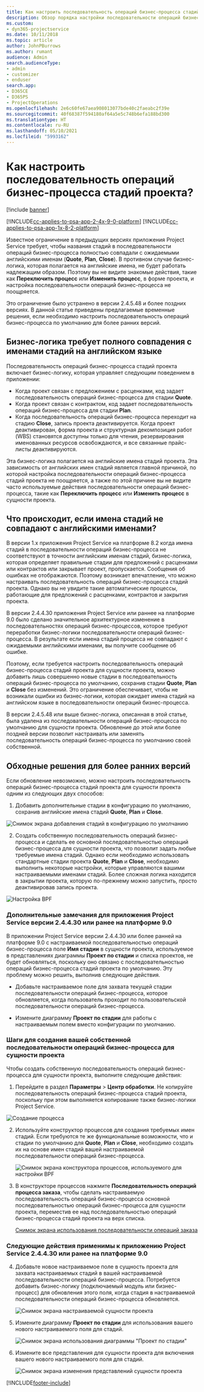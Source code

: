 ```yaml
---
title: Как настроить последовательность операций бизнес-процесса стадий проекта?
description: Обзор порядка настройки последовательности операций бизнес-процесса стадий проекта.
ms.custom:
- dyn365-projectservice
ms.date: 10/11/2018
ms.topic: article
author: JohnPBurrows
ms.author: rumant
audience: Admin
search.audienceType:
- admin
- customizer
- enduser
search.app:
- D365CE
- D365PS
- ProjectOperations
ms.openlocfilehash: 2e6c60fe67aea908013077bde40c2faeabc2f39e
ms.sourcegitcommit: 40f68387f594180af64a5e5c748b6efa188bd300
ms.translationtype: HT
ms.contentlocale: ru-RU
ms.lasthandoff: 05/10/2021
ms.locfileid: "5993162"
---
```

# <a name="how-do-i-customize-the-project-stages-business-process-flow"></a>Как настроить последовательность операций бизнес-процесса стадий проекта?

[!include [banner](../includes/psa-now-project-operations.md)]

[!INCLUDE[cc-applies-to-psa-app-2-4x-9-0-platform](../includes/cc-applies-to-psa-app-2-4x-9-0-platform.md)]
[!INCLUDE[cc-applies-to-psa-app-1x-8-2-platform](../includes/cc-applies-to-psa-app-1x-8-2-platform.md)]

Известное ограничение в предыдущих версиях приложения Project Service требует, чтобы названия стадий в последовательности операций бизнес-процесса полностью совпадали с ожидаемыми английскими именам (**Quote**, **Plan**, **Close**). В противном случае бизнес-логика, которая полагается на английские имена, не будет работать надлежащим образом. Поэтому вы не видите знакомые действия, такие как **Переключить процесс** или **Изменить процесс**, в форме проекта, и настройка последовательности операций бизнес-процесса не поощряется. 

Это ограничение было устранено в версии 2.4.5.48 и более поздних версиях. В данной статье приведены предлагаемые временные решения, если необходимо настроить последовательность операций бизнес-процесса по умолчанию для более ранних версий.  

## <a name="business-logic-requires-an-exact-match-with-english-stage-names"></a>Бизнес-логика требует полного совпадения с именами стадий на английском языке

Последовательность операций бизнес-процесса стадий проекта включает бизнес-логику, которая управляет следующим поведением в приложении:
- Когда проект связан с предложением с расценками, код задает последовательность операций бизнес-процесса для стадии **Quote**.
- Когда проект связан с контрактом, код задает последовательность операций бизнес-процесса для стадии **Plan**.
- Когда последовательность операций бизнес-процесса переходит на стадию **Close**, запись проекта деактивируется. Когда проект деактивирован, форма проекта и структурная декомпозиция работ (WBS) становятся доступны только для чтения, резервирования именованных ресурсов освобождаются, и все связанные прайс-листы деактивируются.

Эта бизнес-логика полагается на английские имена стадий проекта. Эта зависимость от английских имен стадий является главной причиной, по которой настройка последовательности операций бизнес-процесса стадий проекта не поощряется, а также по этой причине вы не видите часто используемые действия последовательности операций бизнес-процесса, такие как **Переключить процесс** или **Изменить процесс** в сущности проекта.

## <a name="what-happens-if-the-stage-names-dont-match-the-english-names"></a>Что происходит, если имена стадий не совпадают с английскими именами?

В версии 1.x приложения Project Service на платформе 8.2 когда имена стадий в последовательности операций бизнес-процесса не соответствуют в точности английским именам стадий, бизнес-логика, которая определяет правильные стадии для предложений с расценками или контрактов или закрывает проект, пропускается. Сообщения об ошибках не отображаются. Поэтому возникает впечатление, что можно настраивать последовательность операций бизнес-процесса стадий проекта. Однако вы не увидите такие автоматические процессы, работающие для предложений с расценками, контрактов и закрытия проекта.

В версии 2.4.4.30 приложения Project Service или раннее на платформе 9.0 было сделано значительное архитектурное изменение в последовательностях операций бизнес-процессов, которое требуют переработки бизнес-логики последовательности операций бизнес-процесса. В результате если имена стадий процесса не совпадают с ожидаемыми английскими именами, вы получите сообщение об ошибке. 

Поэтому, если требуется настроить последовательность операций бизнес-процесса стадий проекта для сущности проекта, можно добавить лишь совершенно новые стадии в последовательность операций бизнес-процесса по умолчанию, сохранив стадии **Quote**, **Plan** и **Close** без изменений. Это ограничение обеспечивает, чтобы не возникали ошибки из бизнес-логики, которая ожидает имена стадий на английском языке в последовательности операций бизнес-процесса.

В версии 2.4.5.48 или выше бизнес-логика, описанная в этой статье, была удалена из последовательности операций бизнес-процесса по умолчанию для сущности проекта. Обновление до этой или более поздней версии позволит настраивать или заменять последовательность операций бизнес-процесса по умолчанию своей собственной. 

## <a name="workarounds-for-earlier-versions"></a>Обходные решения для более ранних версий

Если обновление невозможно, можно настроить последовательность операций бизнес-процесса стадий проекта для сущности проекта одним из следующих двух способов:

1. Добавить дополнительные стадии в конфигурацию по умолчанию, сохранив английские имена стадий **Quote**, **Plan** и **Close**.


![Снимок экрана добавления стадий в конфигурацию по умолчанию](media/FAQ-Customize-BPF-1.png)
 
2. Создать собственную последовательность операций бизнес-процесса и сделать ее основной последовательностью операций бизнес-процесса для сущности проекта, что позволит задать любые требуемые имена стадий. Однако если необходимо использовать стандартные стадии проекта **Quote**, **Plan** и **Close**, необходимо выполнить некоторые настройки, которые управляются вашими настраиваемыми именами стадий. Более сложная логика находится в закрытии проекта, которую по-прежнему можно запустить, просто деактивировав запись проекта.

![Настройка BPF](media/FAQ-Customize-BPF-2.png)

### <a name="additional-considerations-for-project-service-app-version-24430-or-earlier-on-platform-90"></a>Дополнительные замечания для приложения Project Service версии 2.4.4.30 или ранее на платформе 9.0

В приложении Project Service версии 2.4.4.30 или более ранней на платформе 9.0 с настраиваемой последовательностью операций бизнес-процесса поле **Имя стадии** в сущности проекта, используемое в представлениях диаграммы **Проект по стадии** и списка проектов, не будет обновляться, поскольку оно связано с последовательностью операций бизнес-процесса стадий проекта по умолчанию. Эту проблему можно решить, выполнив следующие действия.

- Добавьте настраиваемое поле для захвата текущей стадии последовательности операций бизнес-процесса, которое обновляется, когда пользователь проходит по пользовательской последовательности операций бизнес-процесса.

- Измените диаграмму **Проект по стадии** для работы с настраиваемым полем вместо конфигурации по умолчанию.

### <a name="steps-to-create-your-own-business-process-flow-for-the-project-entity"></a>Шаги для создания вашей собственной последовательности операций бизнес-процесса для сущности проекта

Чтобы создать собственную последовательность операций бизнес-процесса для сущности проекта, выполните следующие действия:

1. Перейдите в раздел **Параметры** > **Центр обработки**. Не копируйте последовательность операций бизнес-процесса стадий проекта, поскольку при этом выполняется копирование также бизнес-логики Project Service.

  ![Создание процесса](media/FAQ-Customize-BPF-3.png)

2. Используйте конструктор процессов для создания требуемых имен стадий. Если требуются те же функциональные возможности, что и стадии по умолчанию для **Quote**, **Plan** и **Close**, необходимо создать их на основе имен стадий вашей настраиваемой последовательности операций бизнес-процесса.

   ![Снимок экрана конструктора процессов, используемого для настройки BPF](media/FAQ-Customize-BPF-4.png) 

3. В конструкторе процессов нажмите **Последовательность операций процесса заказа**, чтобы сделать настраиваемую последовательность операций бизнес-процесса основной последовательностью операций бизнес-процесса для сущности проекта, переместив ее над последовательностью операций бизнес-процесса стадий проекта на верх списка.


   [Снимок экрана использования последовательности операций заказа](media/FAQ-Customize-BPF-5-720.png)

### <a name="the-following-steps-apply-to-project-service-app-24430-or-earlier-on-the-90-platform"></a>Следующие действия применимы к приложению Project Service 2.4.4.30 или ранее на платформе 9.0

4. Добавьте новое настраиваемое поле в сущность проекта для захвата настраиваемых стадий в вашей настраиваемой последовательности операций бизнес-процесса. Потребуется добавить бизнес-логику (подключаемый модуль или бизнес-процесс) для обновления этого поля, когда стадия в настраиваемой последовательности операций бизнес-процесса обновляется.

   ![Снимок экрана настраиваемой сущности проекта](media/FAQ-Customize-BPF-6-720.png)

5. Измените диаграмму **Проект по стадии** для использования вашего нового настраиваемого поля для стадий.

   ![Снимок экрана использования диаграммы "Проект по стадии"](media/FAQ-Customize-BPF-7-720.png)

6. Измените все представления для сущности проекта для включения вашего нового настраиваемого поля для стадий.

   ![Снимок экрана изменения представлений сущности проекта](media/FAQ-Customize-BPF-8-720.png)



[!INCLUDE[footer-include](../includes/footer-banner.md)]
